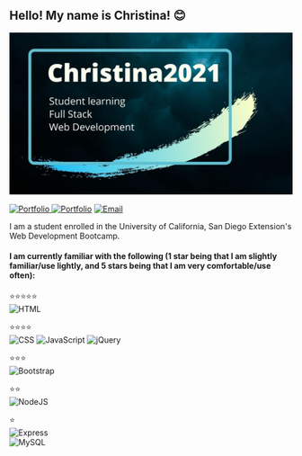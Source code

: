 ## Hello! My name is Christina! 😊

<!--
**Christina2021/Christina2021** is a ✨ _special_ ✨ repository because its `README.md` (this file) appears on your GitHub profile.

Here are some ideas to get you started:

- 🔭 I’m currently working on ...
- 🌱 I’m currently learning ...
- 👯 I’m looking to collaborate on ...
- 🤔 I’m looking for help with ...
- 💬 Ask me about ...
- 📫 How to reach me: ...
- 😄 Pronouns: ...
- ⚡ Fun fact: ...
-->

![My Banner](./images/github-profile-image.jpg)
<p>
    <a href="https://christina2021.github.io/My-Portfolio/"><img src="https://img.shields.io/badge/MyPortfolio-success?style=flat" alt="Portfolio">
    <a href="https://www.linkedin.com/in/christina2021/"><img src="https://img.shields.io/badge/LinkedIn-blue?style=flat&logo=linkedin&labelColor=blue" alt="Portfolio"></a>
    <a href="mailto:codechristina2021@gmail.com?subject=Hello!"><img src="https://img.shields.io/badge/Email-important?style=flat" alt="Email"></a>
</p>

I am a student enrolled in the University of California, San Diego Extension's Web Development Bootcamp.

#### I am currently familiar with the following (1 star being that I am slightly familiar/use lightly, and 5 stars being that I am very comfortable/use often):

⭐⭐⭐⭐⭐<br>
![HTML](https://img.shields.io/badge/html5%20-%23E34F26.svg?&style=for-the-badge&logo=html5&logoColor=white)<br>

⭐⭐⭐⭐<br>
![CSS](https://img.shields.io/badge/css3%20-%231572B6.svg?&style=for-the-badge&logo=css3&logoColor=white) ![JavaScript](https://img.shields.io/badge/javascript%20-%23323330.svg?&style=for-the-badge&logo=javascript&logoColor=%23F7DF1E) ![jQuery](https://img.shields.io/badge/jquery%20-%230769AD.svg?&style=for-the-badge&logo=jquery&logoColor=white)<br>

⭐⭐⭐<br>
![Bootstrap](https://img.shields.io/badge/bootstrap%20-%23563D7C.svg?&style=for-the-badge&logo=bootstrap&logoColor=white)<br>

⭐⭐<br>
![NodeJS](https://img.shields.io/badge/node.js%20-%2343853D.svg?&style=for-the-badge&logo=node.js&logoColor=white)<br>

⭐<br>
![Express](https://img.shields.io/badge/Express.js-404D59?style=for-the-badge
)<br>
![MySQL](https://img.shields.io/badge/MySQL-00000F?style=for-the-badge&logo=mysql&logoColor=white)<br>

	

